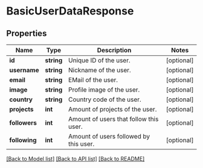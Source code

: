 # BasicUserDataResponse

## Properties
Name | Type | Description | Notes
------------ | ------------- | ------------- | -------------
**id** | **string** | Unique ID of the user. | [optional] 
**username** | **string** | Nickname of the user. | [optional] 
**email** | **string** | EMail of the user. | [optional] 
**image** | **string** | Profile image of the user. | [optional] 
**country** | **string** | Country code of the user. | [optional] 
**projects** | **int** | Amount of projects of the user. | [optional] 
**followers** | **int** | Amount of users that follow this user. | [optional] 
**following** | **int** | Amount of users followed by this user. | [optional] 

[[Back to Model list]](../README.md#documentation-for-models) [[Back to API list]](../README.md#documentation-for-api-endpoints) [[Back to README]](../README.md)


